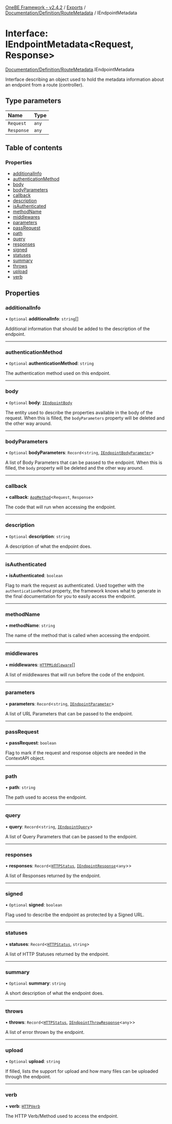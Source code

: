 [OneBE Framework - v2.4.2](../README.md) / [Exports](../modules.md) / [Documentation/Definition/RouteMetadata](../modules/Documentation_Definition_RouteMetadata.md) / IEndpointMetadata

# Interface: IEndpointMetadata<Request, Response\>

[Documentation/Definition/RouteMetadata](../modules/Documentation_Definition_RouteMetadata.md).IEndpointMetadata

Interface describing an object used to hold the metadata information
about an endpoint from a route (controller).

## Type parameters

| Name | Type |
| :------ | :------ |
| `Request` | `any` |
| `Response` | `any` |

## Table of contents

### Properties

- [additionalInfo](Documentation_Definition_RouteMetadata.IEndpointMetadata.md#additionalinfo)
- [authenticationMethod](Documentation_Definition_RouteMetadata.IEndpointMetadata.md#authenticationmethod)
- [body](Documentation_Definition_RouteMetadata.IEndpointMetadata.md#body)
- [bodyParameters](Documentation_Definition_RouteMetadata.IEndpointMetadata.md#bodyparameters)
- [callback](Documentation_Definition_RouteMetadata.IEndpointMetadata.md#callback)
- [description](Documentation_Definition_RouteMetadata.IEndpointMetadata.md#description)
- [isAuthenticated](Documentation_Definition_RouteMetadata.IEndpointMetadata.md#isauthenticated)
- [methodName](Documentation_Definition_RouteMetadata.IEndpointMetadata.md#methodname)
- [middlewares](Documentation_Definition_RouteMetadata.IEndpointMetadata.md#middlewares)
- [parameters](Documentation_Definition_RouteMetadata.IEndpointMetadata.md#parameters)
- [passRequest](Documentation_Definition_RouteMetadata.IEndpointMetadata.md#passrequest)
- [path](Documentation_Definition_RouteMetadata.IEndpointMetadata.md#path)
- [query](Documentation_Definition_RouteMetadata.IEndpointMetadata.md#query)
- [responses](Documentation_Definition_RouteMetadata.IEndpointMetadata.md#responses)
- [signed](Documentation_Definition_RouteMetadata.IEndpointMetadata.md#signed)
- [statuses](Documentation_Definition_RouteMetadata.IEndpointMetadata.md#statuses)
- [summary](Documentation_Definition_RouteMetadata.IEndpointMetadata.md#summary)
- [throws](Documentation_Definition_RouteMetadata.IEndpointMetadata.md#throws)
- [upload](Documentation_Definition_RouteMetadata.IEndpointMetadata.md#upload)
- [verb](Documentation_Definition_RouteMetadata.IEndpointMetadata.md#verb)

## Properties

### additionalInfo

• `Optional` **additionalInfo**: `string`[]

Additional information that should be added to the description of the endpoint.

___

### authenticationMethod

• `Optional` **authenticationMethod**: `string`

The authentication method used on this endpoint.

___

### body

• `Optional` **body**: [`IEndpointBody`](Documentation_Definition_RouteMetadata.IEndpointBody.md)

The entity used to describe the properties available in the body of the request.
When this is filled, the `bodyParameters` property will be deleted and the other way around.

___

### bodyParameters

• `Optional` **bodyParameters**: `Record`<`string`, [`IEndpointBodyParameter`](Documentation_Definition_RouteMetadata.IEndpointBodyParameter.md)\>

A list of Body Parameters that can be passed to the endpoint. When this is
filled, the `body` property will be deleted and the other way around.

___

### callback

• **callback**: [`AppMethod`](../modules/Router_RouteTypes.md#appmethod)<`Request`, `Response`\>

The code that will run when accessing the endpoint.

___

### description

• `Optional` **description**: `string`

A description of what the endpoint does.

___

### isAuthenticated

• **isAuthenticated**: `boolean`

Flag to mark the request as authenticated. Used together with the `authenticationMethod`
property, the framework knows what to generate in the final documentation for you
to easily access the endpoint.

___

### methodName

• **methodName**: `string`

The name of the method that is called when accessing the endpoint.

___

### middlewares

• **middlewares**: [`HTTPMiddleware`](../modules/HTTP_HTTPTypes.md#httpmiddleware)[]

A list of middlewares that will run before the code of the endpoint.

___

### parameters

• **parameters**: `Record`<`string`, [`IEndpointParameter`](Documentation_Definition_RouteMetadata.IEndpointParameter.md)\>

A list of URL Parameters that can be passed to the endpoint.

___

### passRequest

• **passRequest**: `boolean`

Flag to mark if the request and response objects are needed in the ContextAPI object.

___

### path

• **path**: `string`

The path used to access the endpoint.

___

### query

• **query**: `Record`<`string`, [`IEndpointQuery`](Documentation_Definition_RouteMetadata.IEndpointQuery.md)\>

A list of Query Parameters that can be passed to the endpoint.

___

### responses

• **responses**: `Record`<[`HTTPStatus`](../enums/HTTP_HTTPStatus.HTTPStatus.md), [`IEndpointResponse`](Documentation_Definition_RouteMetadata.IEndpointResponse.md)<`any`\>\>

A list of Responses returned by the endpoint.

___

### signed

• `Optional` **signed**: `boolean`

Flag used to describe the endpoint as protected by a Signed URL.

___

### statuses

• **statuses**: `Record`<[`HTTPStatus`](../enums/HTTP_HTTPStatus.HTTPStatus.md), `string`\>

A list of HTTP Statuses returned by the endpoint.

___

### summary

• `Optional` **summary**: `string`

A short description of what the endpoint does.

___

### throws

• **throws**: `Record`<[`HTTPStatus`](../enums/HTTP_HTTPStatus.HTTPStatus.md), [`IEndpointThrowResponse`](Documentation_Definition_RouteMetadata.IEndpointThrowResponse.md)<`any`\>\>

A list of error thrown by the endpoint.

___

### upload

• `Optional` **upload**: `string`

If filled, lists the support for upload and how many files can be uploaded through the endpoint.

___

### verb

• **verb**: [`HTTPVerb`](../enums/HTTP_HTTPVerb.HTTPVerb.md)

The HTTP Verb/Method used to access the endpoint.
